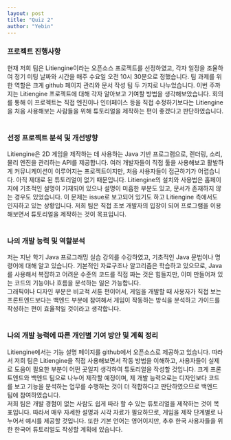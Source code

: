 ```yaml
---
layout: post
title: "Quiz 2"
author: "Yebin"
---
```


### 프로젝트 진행사항

현재 저희 팀은 Litiengine이라는 오픈소스 프로젝트를 선정하였고, 각자 일정을 조율하여 정기 미팅 날짜와 시간을 매주 수요일 오전 10시 30분으로 정했습니다. 팀 과제를 위한 역할은 크게 github 페이지 관리와 문서 작성 팀 두 가지로 나누었습니다. 이번 주까지는 Litiengine 프로젝트에 대해 각자 알아보고 기여할 방법을 생각해보았습니다. 회의를 통해 이 프로젝트는 직접 엔진이나 인터페이스 등을 직접 수정하기보다는 Litiengine을 처음 사용해보는 사람들을 위해 튜토리얼을 제작하는 편이 좋겠다고 판단하였습니다.<br><br>

### 선정 프로젝트 분석 및 개선방향

Litiengine은 2D 게임을 제작하는 데 사용하는 Java 기반 프로그램으로, 렌더링, 소리, 물리 엔진을 관리하는 API를 제공합니다. 여러 개발자들이 직접 툴을 사용해보고 활발하게 커뮤니케이션이 이루어지는 프로젝트이지만, 처음 사용자들이 접근하기가 어렵습니다. 아직 제대로 된 튜토리얼이 없기 때문입니다. Litiengine의 설치와 사용법은 홈페이지에 기초적인 설명이 기재되어 있으나 설명이 미흡한 부분도 있고, 문서가 존재하지 않는 경우도 있었습니다. 이 문제는 issue로 보고되어 있기도 하고 Litiengine 측에서도 인지하고 있는 상황입니다. 저희 팀은 직접 초보 개발자의 입장이 되어 프로그램을 이용해보면서 튜토리얼을 제작하는 것이 목표입니다. <br><br>

### 나의 개발 능력 및 역할분석

저는 지난 학기 Java 프로그래밍 실습 강의를 수강하였고, 기초적인 Java 문법이나 명령어에 대해 알고 있습니다. 기본적인 자료구조나 알고리즘은 학습하고 있으므로, Java를 사용해서 복잡하고 어려운 수준의 코드를 직접 짜는 것은 힘들지만, 이미 만들어져 있는 코드의 기능이나 흐름을 분석하는 일은 가능합니다. <br>
그래픽이나 디자인 부분은 비교적 서툰 편이어서, 게임을 개발할 때 사용자가 직접 보는 프론트엔드보다는 백엔드 부분에 참여해서 게임이 작동하는 방식을 분석하고 가이드를 작성하는 편이 효율적일 것이라고 생각합니다. <br><br>

### 나의 개발 능력에 따른 개인별 기여 방안 및 계획 정리

Litiengine에서는 기능 설명 페이지를 github에서 오픈소스로 제공하고 있습니다. 따라서 저희 팀은 Litiengine을 직접 사용해보면서 작동 방법을 이해하고, 사용자들이 실제로 도움이 필요한 부분이 어떤 곳일지 생각하여 튜토리얼을 작성할 것입니다. 크게 프론트엔드와 백엔드 팀으로 나누어 제작할 예정이며, 제 개발 능력으로는 디자인보다 코드를 보고 기능을 분석하는 업무를 수행하는 것이 더 적합하다고 판단하였으므로 백엔드 팀에 참여하였습니다. <br>
저희 팀은 개발 경험이 없는 사람도 쉽게 따라 할 수 있는 튜토리얼을 제작하는 것이 목표입니다. 따라서 매우 자세한 설명과 시각 자료가 필요하므로, 게임을 제작 단계별로 나누어서 예시를 제공할 것입니다. 또한 기본 언어는 영어이지만, 추후 한국 사용자들을 위한 한국어 튜토리얼도 작성할 계획에 있습니다.
